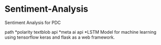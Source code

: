 # Sentiment-Analysis
Sentiment Analysis for PDC

path
*polarity textblob api
*meta ai api 
*LSTM Model for machine learning using tensorflow keras and flask as a web framework.
